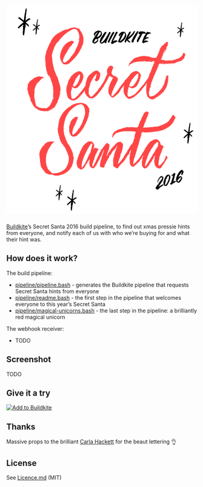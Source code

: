 <h1><img alt="Buildkite Secret Santa 2016" src="logo.gif" width="550" height="550"></h1>

[Buildkite](https://buildkite.com/)’s Secret Santa 2016 build pipeline, to find out xmas pressie hints from everyone, and notify each of us with who we’re buying for and what their hint was.

## How does it work?

The build pipeline:

* [pipeline/pipeline.bash](pipeline/pipeline.bash) - generates the Buildkite pipeline that requests Secret Santa hints from everyone
* [pipeline/readme.bash](pipeline/readme.bash) - the first step in the pipeline that welcomes everyone to this year’s Secret Santa
* [pipeline/magical-unicorns.bash](pipeline/magical-unicorns.bash) - the last step in the pipeline: a brilliantly red magical unicorn

The webhook receiver:

* TODO

## Screenshot

TODO

## Give it a try

[![Add to Buildkite](https://buildkite.com/button.svg)](https://buildkite.com/new)

## Thanks

Massive props to the brilliant [Carla Hackett](http://carlahackett.com/) for the beaut lettering 👌

## License

See [Licence.md](Licence.md) (MIT)
